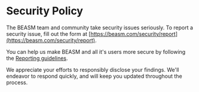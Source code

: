 # Security Policy

The BEASM team and community take security issues seriously. To report a security issue, fill out the form at [https://beasm.com/security/report](https://beasm.com/security/report).

You can help us make BEASM and all it's users more secure by following the [Reporting guidelines](https://beasm.com/security).

We appreciate your efforts to responsibly disclose your findings. We'll endeavor to respond quickly, and will keep you updated throughout the process.
